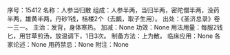 序号：15412
名称：人参当归散
组成：人参半两，当归半两，密陀僧半两，没药半两，雄黄半两，丹砂1钱，栝楼2个（去瓤，取子生用）。
出处：《圣济总录》卷一三一。
主治：发背，身体寒热。
加减：None
功效：None
用法用量：每服2钱匕，用甘草煎汤，放温调下，1日3次。
制备方法：上为散。
临床应用：None
各家论述：None
用药禁忌：None
附注：None
